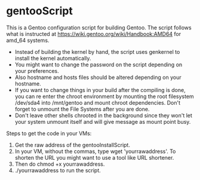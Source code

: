 # gentooScript

This is a Gentoo configuration script for building Gentoo. The script follows what is instructed at https://wiki.gentoo.org/wiki/Handbook:AMD64 for amd_64 systems.
 - Instead of building the kernel by hand, the script uses genkernel to install the kernel automatically.
 - You might want to change the password on the script depending on your preferences.
 - Also hostname and hosts files should be altered depending on your hostname.
 - If you want to change things in your build after the compiling is done, you can re enter the chroot environment by mounting the root filesystem /dev/sda4 into /mnt/gentoo and mount chroot dependencies. Don't forget to unmount the File Systems after you are done.
 - Don't leave other shells chrooted in the background since they won't let your system unmount itself and will give message as mount point busy.
 
 Steps to get the code in your VMs:
 
 1) Get the raw address of the gentooInstallScript.
 2) In your VM, without the commas, type wget 'yourrawaddress'.
   To shorten the URL you might want to use a tool like URL shortener.
 3) Then do chmod +x yourrawaddress.
 4) ./yourrawaddress to run the script.
